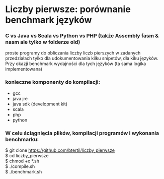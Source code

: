 # Liczby pierwsze: porównanie benchmark języków
### C vs Java vs Scala vs Python vs PHP (także Assembly fasm & nasm ale tylko w folderze old)

proste programy do obliczania liczby liczb pierszych w zadanych przedziałach
tylko dla udokumentowania kilku snipetów, dla kiku języków. Przy okazji benchmark wydajności dla tych języków (ta sama logika implementowana)

### konieczne komponenty do kompilacji:
* gcc
* java jre
* java sdk (development kit)
* scala
* php
* python


### W celu ściągnięcia plików, kompilacji programów i wykonania benchmarku:
$ git clone https://github.com/btertil/liczby_pierwsze
<br>$ cd liczby_pierwsze
<br>$ chmod +x *.sh
<br>$ ./compile.sh
<br>$ ./benchmark.sh

